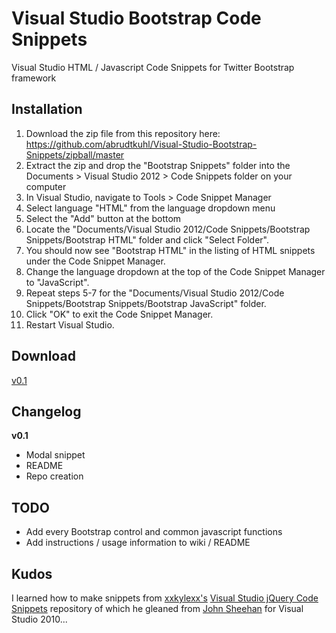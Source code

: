 Visual Studio Bootstrap Code Snippets
=====================================

Visual Studio HTML / Javascript Code Snippets for Twitter Bootstrap framework

## Installation
1. Download the zip file from this repository here: https://github.com/abrudtkuhl/Visual-Studio-Bootstrap-Snippets/zipball/master
2. Extract the zip and drop the "Bootstrap Snippets" folder into the Documents > Visual Studio 2012 > Code Snippets folder on your computer
3. In Visual Studio, navigate to Tools > Code Snippet Manager
4. Select language "HTML" from the language dropdown menu
5. Select the "Add" button at the bottom
6. Locate the "Documents/Visual Studio 2012/Code Snippets/Bootstrap Snippets/Bootstrap HTML" folder and click "Select Folder".
7. You should now see "Bootstrap HTML" in the listing of HTML snippets under the Code Snippet Manager.
8. Change the language dropdown at the top of the Code Snippet Manager to "JavaScript".
9. Repeat steps 5-7 for the "Documents/Visual Studio 2012/Code Snippets/Bootstrap Snippets/Bootstrap JavaScript" folder.
10. Click "OK" to exit the Code Snippet Manager.
11. Restart Visual Studio.

## Download
[v0.1](https://github.com/abrudtkuhl/Visual-Studio-Bootstrap-Snippets/zipball/master)

## Changelog

**v0.1**
- Modal snippet
- README
- Repo creation

## TODO
- Add every Bootstrap control and common javascript functions
- Add instructions / usage information to wiki / README

## Kudos
I learned how to make snippets from [xxkylexx's](https://github.com/xxkylexx) [Visual Studio jQuery Code Snippets](https://github.com/xxkylexx/Visual-Studio-jQuery-Code-Snippets) repository of which he gleaned from [John Sheehan](https://twitter.com/johnsheehan) for Visual Studio 2010...